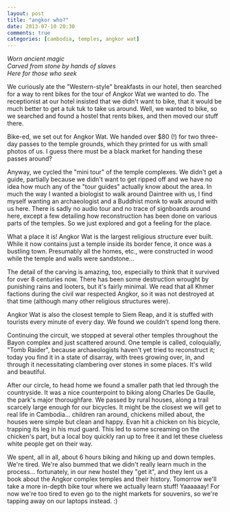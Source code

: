 ```yaml
---
layout: post
title: "angkor who?"
date: 2013-07-10 20:30
comments: true
categories: [cambodia, temples, angkor wat]
---
```


<em>Worn ancient magic<br/>
Carved from stone by hands of slaves<br/>
Here for those who seek</em>

We curiously ate the "Western-style" breakfasts in our hotel, then searched for a way to rent bikes for the tour of Angkor Wat we wanted to do.  The receptionist at our hotel insisted that we didn't want to bike, that it would be much better to get a tuk tuk to take us around.  Well, we wanted to bike, so we searched and found a hostel that rents bikes, and then moved our stuff there.

Bike-ed, we set out for Angkor Wat.  We handed over $80 (!) for two three-day passes to the temple grounds, which they printed for us with small photos of us.  I guess there must be a black market for handing these passes around?

Anyway, we cycled the "mini tour" of the temple complexes.  We didn't get a guide, partially because we didn't want to get ripped off and we have no idea how much any of the "tour guides" actually know about the area.  In much the way I wanted a biologist to walk around Daintree with us, I find myself wanting an archaeologist and a Buddhist monk to walk around with us here.  There is sadly no audio tour and no trace of signboards around here, except a few detailing how reconstruction has been done on various parts of the temples.  So we just explored and got a feeling for the place.

What a place it is!  Angkor Wat is the largest religious structure ever built.  While it now contains just a temple inside its border fence, it once was a bustling town.  Presumably all the homes, etc., were constructed in wood while the temple and walls were sandstone...

The detail of the carving is amazing, too, especially to think that it survived for over 8 centuries now.  There has been some destruction wrought by punishing rains and looters, but it's fairly minimal.  We read that all Khmer factions during the civil war respected Angkor, so it was not destroyed at that time (although many other religious structures were).

Angkor Wat is also the closest temple to Siem Reap, and it is stuffed with tourists every minute of every day.  We found we couldn't spend long there.

Continuing the circuit, we stopped at several other temples throughout the Bayon complex and just scattered around.  One temple is called, coloquially, "Tomb Raider", because archaeologists haven't yet tried to reconstruct it; today you find it in a state of disarray, with trees growing over, in, and through it necessitating clambering over stones in some places.  It's wild and beautiful.

After our circle, to head home we found a smaller path that led through the countryside.  It was a nice counterpoint to biking along Charles De Gaulle, the park's major thoroughfare.  We passed by rural houses, along a trail scarcely large enough for our bicycles.  It might be the closest we will get to real life in Cambodia... children ran around, chickens milled about, the houses were simple but clean and happy.  Evan hit a chicken on his bicycle, trapping its leg in his mud guard.  This led to some screaming on the chicken's part, but a local boy quickly ran up to free it and let these clueless white people get on their way.

We spent, all in all, about 6 hours biking and hiking up and down temples.  We're tired.  We're also bummed that we didn't really learn much in the process... fortunately, in our new hostel they "get it", and they lent us a book about the Angkor complex temples and their history.  Tomorrow we'll take a more in-depth bike tour where we actually learn stuff!  Yaaaaaay!  For now we're too tired to even go to the night markets for souvenirs, so we're tapping away on our laptops instead.  :)
